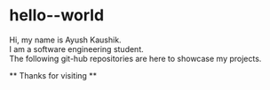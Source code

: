# hello--world

Hi, my name is Ayush Kaushik.<br>
I am a software engineering student.<br>
The following git-hub repositories are here to showcase my projects.<br>

** Thanks for visiting **
